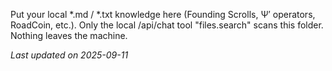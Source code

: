 Put your local *.md / *.txt knowledge here (Founding Scrolls, Ψ′ operators, RoadCoin, etc.).
Only the local /api/chat tool "files.search" scans this folder. Nothing leaves the machine.

_Last updated on 2025-09-11_
